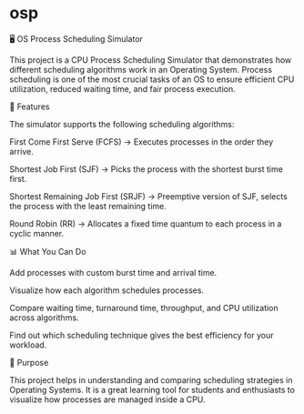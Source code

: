 # osp
🖥️ OS Process Scheduling Simulator

This project is a CPU Process Scheduling Simulator that demonstrates how different scheduling algorithms work in an Operating System. Process scheduling is one of the most crucial tasks of an OS to ensure efficient CPU utilization, reduced waiting time, and fair process execution.

🚀 Features

The simulator supports the following scheduling algorithms:

First Come First Serve (FCFS) → Executes processes in the order they arrive.

Shortest Job First (SJF) → Picks the process with the shortest burst time first.

Shortest Remaining Job First (SRJF) → Preemptive version of SJF, selects the process with the least remaining time.

Round Robin (RR) → Allocates a fixed time quantum to each process in a cyclic manner.

📊 What You Can Do

Add processes with custom burst time and arrival time.

Visualize how each algorithm schedules processes.

Compare waiting time, turnaround time, throughput, and CPU utilization across algorithms.

Find out which scheduling technique gives the best efficiency for your workload.

🎯 Purpose

This project helps in understanding and comparing scheduling strategies in Operating Systems. It is a great learning tool for students and enthusiasts to visualize how processes are managed inside a CPU.
